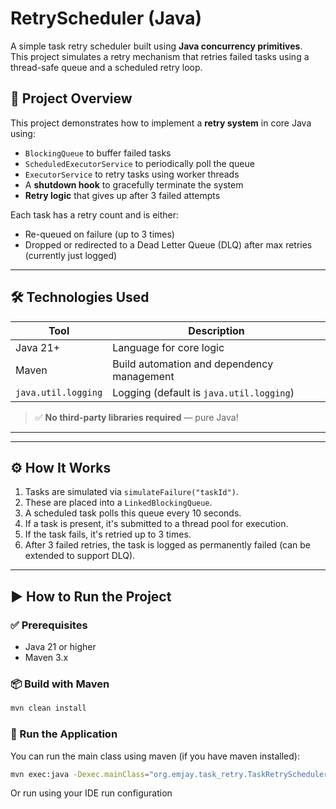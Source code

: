 # RetryScheduler (Java)

A simple task retry scheduler built using **Java concurrency primitives**.  
This project simulates a retry mechanism that retries failed tasks using a thread-safe queue and a scheduled retry loop.

## 🚀 Project Overview

This project demonstrates how to implement a **retry system** in core Java using:

- `BlockingQueue` to buffer failed tasks
- `ScheduledExecutorService` to periodically poll the queue
- `ExecutorService` to retry tasks using worker threads
- A **shutdown hook** to gracefully terminate the system
- **Retry logic** that gives up after 3 failed attempts

Each task has a retry count and is either:
- Re-queued on failure (up to 3 times)
- Dropped or redirected to a Dead Letter Queue (DLQ) after max retries (currently just logged)

---

## 🛠 Technologies Used

| Tool                       | Description |
|----------------------------|-------------|
| Java 21+                   | Language for core logic |
| Maven                      | Build automation and dependency management |
| `java.util.logging` | Logging (default is `java.util.logging`) |

> ✅ **No third-party libraries required** — pure Java!

---


---

## ⚙️ How It Works

1. Tasks are simulated via `simulateFailure("taskId")`.
2. These are placed into a `LinkedBlockingQueue`.
3. A scheduled task polls this queue every 10 seconds.
4. If a task is present, it's submitted to a thread pool for execution.
5. If the task fails, it's retried up to 3 times.
6. After 3 failed retries, the task is logged as permanently failed (can be extended to support DLQ).

---

## ▶️ How to Run the Project

### ✅ Prerequisites

- Java 21 or higher
- Maven 3.x

### 📦 Build with Maven

```bash
mvn clean install
```

### 🚀 Run the Application
You can run the main class using maven (if you have maven installed):

```bash
mvn exec:java -Dexec.mainClass="org.emjay.task_retry.TaskRetrySchedulerApplication"
```

Or run using your IDE run configuration
